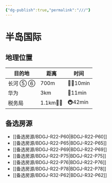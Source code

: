 ```yaml
---
{"dg-publish":true,"permalink":"///"}
---
```



# 半岛国际

## 地理位置

| 目的地 | 距离       | 时间       |
| ------ | ---------- | ---------- |
| 长河 ⑤ ⑥   | 700m       | 🚶‍♂️10min |
| 华为   | 3km        | 🛵11min    |
| 税务局 | 1.1km🚶‍♂️ | 🚇42min    |

## 备选房源

- [[备选房源/BDGJ-R22-P60\|BDGJ-R22-P60]]
- [[备选房源/BDGJ-R22-P65\|BDGJ-R22-P65]]
- [[备选房源/BDGJ-R22-P69\|BDGJ-R22-P69]]
- [[备选房源/BDGJ-R22-P75\|BDGJ-R22-P75]]
- [[备选房源/BDGJ-R22-P76\|BDGJ-R22-P76]]
- [[备选房源/BDGJ-R22-P78\|BDGJ-R22-P78]]
- [[备选房源/BDGJ-R32-P62\|BDGJ-R32-P62]]


